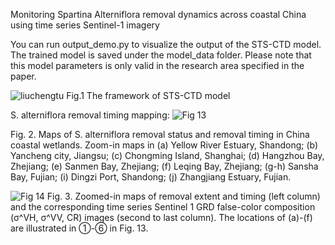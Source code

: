 
Monitoring Spartina Alterniflora removal dynamics across coastal China using time series Sentinel-1 imagery

You can run output_demo.py to visualize the output of the STS-CTD model. The trained model is saved under the model_data folder. Please note that this model parameters is only valid in the research area specified in the paper.

![liuchengtu](https://github.com/user-attachments/assets/3d7c6b7a-eebf-463f-8253-5a5bc38e43a6)
Fig.1 The framework of STS-CTD model

S. alterniflora removal timing mapping:
![Fig 13](https://github.com/user-attachments/assets/f7d3f95d-2f03-473f-bd53-7a538138a4a6)

Fig. 2. Maps of S. alterniflora removal status and removal timing in China coastal wetlands. Zoom-in maps in (a) Yellow River Estuary, Shandong; (b) Yancheng city, Jiangsu; (c) Chongming Island, Shanghai; (d) Hangzhou Bay, Zhejiang; (e) Sanmen Bay, Zhejiang; (f) Leqing Bay, Zhejiang; (g-h) Sansha Bay, Fujian; (i) Dingzi Port, Shandong; (j) Zhangjiang Estuary, Fujian.


![Fig 14](https://github.com/user-attachments/assets/efdfc582-5c47-4f53-b971-41c206ce0746)
Fig. 3. Zoomed-in maps of removal extent and timing (left column) and the corresponding time series Sentinel 1 GRD false-color composition (σ^VH, σ^VV, CR) images (second to last column). The locations of (a)-(f) are illustrated in ①-⑥ in Fig. 13.
